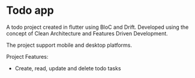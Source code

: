 # Todo app

A todo project created in flutter using BloC and Drift. Developed using the concept of Clean Architecture and Features Driven Development.

The project support mobile and desktop platforms.

Project Features:
- Create, read, update and delete todo tasks